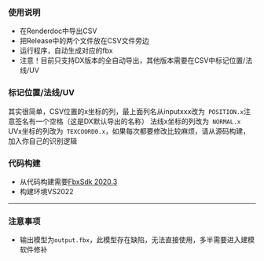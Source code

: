 ### 使用说明
+ 在Renderdoc中导出CSV
+ 把Release中的两个文件放在CSV文件旁边
+ 运行程序，自动生成对应的fbx
+ 注意！目前只支持DX版本的全自动导出，其他版本需要在CSV中标记位置/法线/UV
### 标记位置/法线/UV
其实很简单，CSV位置的x坐标的列，最上面列名从inputxxx改为` POSITION.x`注意签名有一个空格（这是DX默认导出的名称）
法线x坐标的列改为` NORMAL.x` UVx坐标的列改为` TEXCOORD0.x`，如果每次都要修改比较麻烦，请从源码构建，加入你自己的识别逻辑
### 代码构建
+ 从代码构建需要[FbxSdk 2020.3](https://aps.autodesk.com/developer/overview/fbx-sdk)
+ 构建环境VS2022
---------------------------------------------------------------------
### 注意事项
+ 输出模型为`output.fbx`，此模型存在缺陷，无法直接使用，多半需要进入建模软件修补
